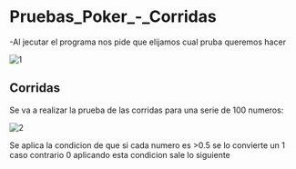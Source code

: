 # Pruebas_Poker_-_Corridas

-Al jecutar el programa nos pide que elijamos cual pruba queremos hacer 

![1](https://user-images.githubusercontent.com/33550350/58817076-84e8b800-85f0-11e9-981f-c3ab09df2181.PNG)

## Corridas
Se va a realizar la prueba de las corridas para una serie de 100 numeros:

![2](https://user-images.githubusercontent.com/33550350/58817268-004a6980-85f1-11e9-92b4-f17210cf4728.PNG)

Se aplica la condicion de que si cada numero es >0.5 se lo convierte un 1 caso contrario 0
aplicando esta condicion sale lo siguiente




